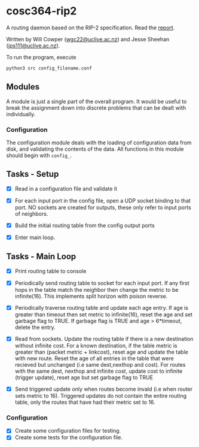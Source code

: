 # cosc364-rip2

A routing daemon based on the RIP-2 specification. Read the [report](https://github.com/jpsheehan/cosc364-rip2/blob/master/doc/assignment.pdf).

Written by Will Cowper (<wgc22@uclive.ac.nz>) and Jesse Sheehan (<jps111@uclive.ac.nz>).

To run the program, execute

```bash
python3 src config_filename.conf
```

## Modules

A module is just a single part of the overall program. It would be useful to break the assignment down into discrete problems that can be dealt with individually.

### Configuration

The configuration module deals with the loading of configuration data from disk, and validating the contents of the data. All functions in this module should begin with `config_`.

## Tasks - Setup

- [X] Read in a configuration file and validate it
- [X] For each input port in the config file, open a UDP socket binding to that port. NO sockets are created for outputs, these only refer to input ports of neighbors.

- [X] Build the initial routing table from the config output ports

- [X] Enter main loop.

## Tasks - Main Loop

- [X] Print routing table to console

- [X] Periodically send routing table to socket for each input port. If any first hops in the table match the neighbor then change the metric to be infinite(16). This implements split horizon with poison reverse.

- [X] Periodically traverse routing table and update each age entry. If age is greater than timeout then set metric to infinite(16), reset the age and set garbage flag to TRUE. If garbage flag is TRUE and age > 6*timeout, delete the entry.

- [X] Read from sockets. Update the routing table if there is a new destination without infinite cost. For a known destination, if the table metric is greater than (packet metric + linkcost), reset age and update the table with new route. Reset the age of all entries in the table that were recieved but unchanged (i.e same dest,nexthop and cost). For routes with the same dest, nexthop and infinite cost, update cost to infinite (trigger update), reset age but set garbage flag to TRUE

- [X] Send triggered update only when routes become invald (i.e when router sets metric to 16). Triggered updates do not contain the entire routing table, only the routes that have had their metric set to 16.

### Configuration

- [X] Create some configuration files for testing.
- [X] Create some tests for the configuration file.
